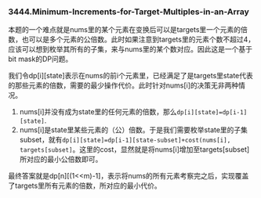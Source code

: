 ### 3444.Minimum-Increments-for-Target-Multiples-in-an-Array

本题的一个难点就是nums里的某个元素在变换后可以是targets里一个元素的倍数，也可以是多个元素的公倍数。此时如果注意到targets里的元素个数不超过4，应该可以想到枚举其所有的子集，来与nums里的某个数对应。因此这是一个基于bit mask的DP问题。

我们令dp[i][state]表示在nums的前i个元素里，已经满足了是targets里state代表的那些元素的倍数，需要的最少操作代价。此时针对nums[i]的决策无非两种情况。
1. nums[i]并没有成为state里的任何元素的倍数，那么`dp[i][state]=dp[i-1][state]`.
2. nums[i]是state里某些元素的（公）倍数。于是我们需要枚举state里的子集subset，就有`dp[i][state]=dp[i-1][state-subset]+cost(nums[i], targets[subset]`。这里的cost，显然就是将nums[i]增加至targets[subset]所对应的最小公倍数即可。

最终答案就是dp[n][(1<<m)-1]，表示将nums的所有元素考察完之后，实现覆盖了targets里所有元素的倍数，所对应的最小代价。
